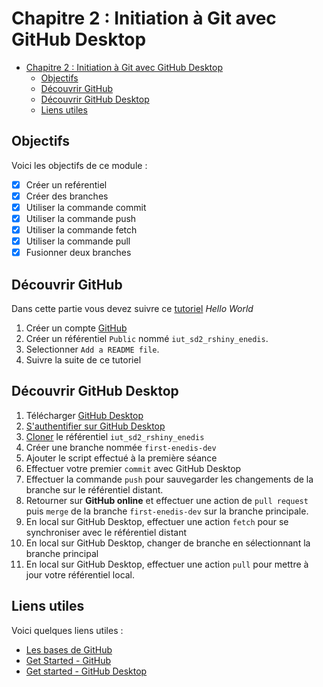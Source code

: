 # Chapitre 2 : Initiation à Git avec GitHub Desktop

- [Chapitre 2 : Initiation à Git avec GitHub Desktop](#chapitre-2--initiation-à-git-avec-github-desktop)
  - [Objectifs](#objectifs)
  - [Découvrir GitHub](#découvrir-github)
  - [Découvrir GitHub Desktop](#découvrir-github-desktop)
  - [Liens utiles](#liens-utiles)


## Objectifs

Voici les objectifs de ce module :
- [x] Créer un reférentiel
- [x] Créer des branches
- [x] Utiliser la commande commit
- [x] Utiliser la commande push
- [x] Utiliser la commande fetch
- [x] Utiliser la commande pull
- [x] Fusionner deux branches

## Découvrir GitHub

Dans cette partie vous devez suivre ce [tutoriel](https://docs.github.com/fr/get-started/start-your-journey/hello-world) *Hello World*

1. Créer un compte [GitHub](https://github.com/) 
2. Créer un référentiel `Public` nommé `iut_sd2_rshiny_enedis`.
3. Selectionner  `Add a README file`.
4. Suivre la suite de ce tutoriel

## Découvrir GitHub Desktop

1. Télécharger [GitHub Desktop](https://desktop.github.com/download/)
2. [S'authentifier sur GitHub Desktop](https://docs.github.com/fr/desktop/overview/getting-started-with-github-desktop#part-1-installing-and-authenticating)
3. [Cloner](https://docs.github.com/fr/desktop/overview/getting-started-with-github-desktop#partie3-contribution-%C3%A0-des-projets-avec-github-desktop) le référentiel `iut_sd2_rshiny_enedis`
4. Créer une branche nommée  `first-enedis-dev`
5. Ajouter le script effectué à la première séance
6. Effectuer votre premier `commit` avec GitHub Desktop
7. Effectuer la commande `push` pour sauvegarder les changements de la branche sur le référentiel distant.
8. Retourner sur **GitHub online** et effectuer une action de `pull request` puis `merge` de la branche `first-enedis-dev` sur la branche principale.
9. En local sur GitHub Desktop, effectuer une action `fetch` pour se synchroniser avec le référentiel distant
10. En local sur GitHub Desktop, changer de branche en sélectionnant la branche principal
11. En local sur GitHub Desktop, effectuer une action `pull` pour mettre à jour votre référentiel local.

## Liens utiles

Voici quelques liens utiles :

- [Les bases de GitHub](https://docs.github.com/fr/get-started/start-your-journey/hello-world)
- [Get Started - GitHub](https://docs.github.com/fr/get-started/start-your-journey/hello-world)
- [Get started - GitHub Desktop](https://docs.github.com/fr/desktop/overview/getting-started-with-github-desktop)